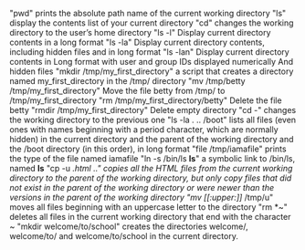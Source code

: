 "pwd" prints the absolute path name of the current working directory
"ls" display the contents list of your current directory
"cd" changes the working directory to the user’s home directory
"ls -l" Display current directory contents in a long format
"ls -la" Display current directory contents, including hidden files and in long format
"ls -lan" Display current directory contents in Long format with user and group IDs displayed numerically And hidden files
"mkdir /tmp/my_first_directory"  a script that creates a directory named my_first_directory in the /tmp/ directory
"mv /tmp/betty /tmp/my_first_directory" Move the file betty from /tmp/ to /tmp/my_first_directory
"rm /tmp/my_first_directory/betty" Delete the file betty
"rmdir /tmp/my_first_directory" Delete empty directory
"cd -" changes the working directory to the previous one
"ls -la . .. /boot" lists all files (even ones with names beginning with a period character, which are normally hidden) in the current directory and the parent of the working directory and the /boot directory (in this order), in long format
"file /tmp/iamafile" prints the type of the file named iamafile
"ln -s /bin/ls __ls__" a symbolic link to /bin/ls, named __ls__
"cp -u *.html .." copies all the HTML files from the current working directory to the parent of the working directory, but only copy files that did not exist in the parent of the working directory or were newer than the versions in the parent of the working directory
"mv [[:upper:]]* /tmp/u" moves all files beginning with an uppercase letter to the directory
"rm *~" deletes all files in the current working directory that end with the character ~
"mkdir welcome/to/school" creates the directories welcome/, welcome/to/ and welcome/to/school in the current directory.


